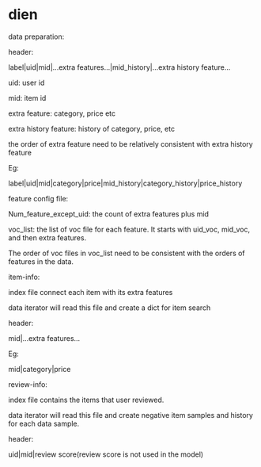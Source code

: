 # dien

data preparation:

header: 

label|uid|mid|...extra features...|mid_history|...extra history feature...

uid: user id

mid: item id

extra feature: category, price etc

extra history feature: history of category, price, etc


the order of extra feature need to be relatively consistent with extra history feature

Eg:

label|uid|mid|category|price|mid_history|category_history|price_history

feature config file:

Num_feature_except_uid: the count of extra features plus mid

voc_list: the list of voc file for each feature. It starts with uid_voc, mid_voc, and then extra features.

The order of voc files in voc_list need to be consistent with the orders of features in the data.



item-info:

index file connect each item with its extra features

data iterator will read this file and create a dict for item search

header:

mid|...extra features...

Eg:

mid|category|price



review-info:

index file contains the items that user reviewed.

data iterator will read this file and create negative item samples and history for each data sample.

header:

uid|mid|review score(review score is not used in the model)





